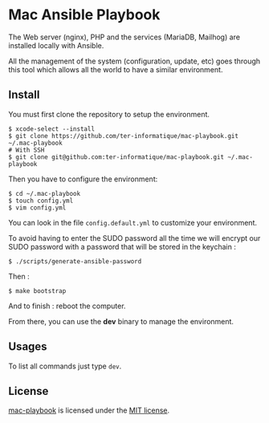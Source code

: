 # Mac Ansible Playbook

The Web server (nginx), PHP and the services (MariaDB, Mailhog) are installed locally with Ansible.

All the management of the system (configuration, update, etc) goes through this tool which allows all the world to have a similar environment.

## Install

You must first clone the repository to setup the environment.

```shell
$ xcode-select --install
$ git clone https://github.com/ter-informatique/mac-playbook.git ~/.mac-playbook
# With SSH
$ git clone git@github.com:ter-informatique/mac-playbook.git ~/.mac-playbook
```

Then you have to configure the environment:

```shell
$ cd ~/.mac-playbook
$ touch config.yml
$ vim config.yml
```

You can look in the file `config.default.yml` to customize your environment.

To avoid having to enter the SUDO password all the time we will encrypt our SUDO password  with a password that will be stored in the keychain :

```shell
$ ./scripts/generate-ansible-password
```

Then :

```shell
$ make bootstrap
```

And to finish : reboot the computer.

From there, you can use the **dev** binary to manage the environment.

## Usages

To list all commands just type `dev`.

## License

[mac-playbook](https://github.com/ter-informatique/mac-playbook) is licensed under the [MIT license](LICENSE).
